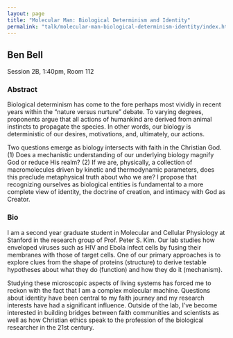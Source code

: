```yaml
---
layout: page
title: "Molecular Man: Biological Determinism and Identity"
permalink: "talk/molecular-man-biological-determinism-identity/index.html"
---
```


## <span class="talk-speaker">Ben Bell</span>

Session 2B, 1:40pm, Room 112

### <span class="talk-abstract">Abstract</span>

Biological determinism has come to the fore perhaps most vividly in recent years within the “nature versus nurture” debate. To varying degrees, proponents argue that all actions of humankind are derived from animal instincts to propagate the species. In other words, our biology is deterministic of our desires, motivations, and, ultimately, our actions.

Two questions emerge as biology intersects with faith in the Christian God. (1) Does a mechanistic understanding of our underlying biology magnify God or reduce His realm? (2) If we are, physically, a collection of macromolecules driven by kinetic and thermodynamic parameters, does this preclude metaphysical truth about who we are? I propose that recognizing ourselves as biological entities is fundamental to a more complete view of identity, the doctrine of creation, and intimacy with God as Creator. 


### <span class="talk-bio">Bio</span>

I am a second year graduate student in Molecular and Cellular Physiology at Stanford in the research group of Prof. Peter S. Kim. Our lab studies how enveloped viruses such as HIV and Ebola infect cells by fusing their membranes with those of target cells. One of our primary approaches is to explore clues from the shape of proteins (structure) to derive testable hypotheses about what they do (function) and how they do it (mechanism).

Studying these microscopic aspects of living systems has forced me to reckon with the fact that I am a complex molecular machine. Questions about identity have been central to my faith journey and my research interests have had a significant influence. Outside of the lab, I’ve become interested in building bridges between faith communities and scientists as well as how Christian ethics speak to the profession of the biological researcher in the 21st century. 

